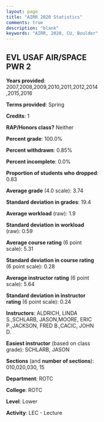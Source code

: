 ```yaml
---
layout: page
title: "AIRR 2020 Statistics"
comments: true
description: "blank"
keywords: "AIRR, 2020, CU, Boulder"
--- 
```

<head>
<script src="https://ajax.googleapis.com/ajax/libs/jquery/2.1.3/jquery.min.js"></script>
<script src="https://dl.dropboxusercontent.com/s/pc42nxpaw1ea4o9/highcharts.js?dl=0"></script>
<!-- <script src="../assets/js/highcharts.js"></script> -->
<style type="text/css">@font-face {
	font-family: "Bebas Neue";
	src: url(https://www.filehosting.org/file/details/544349/BebasNeue%20Regular.otf) format("opentype");
	}
	h1.Bebas { 
		font-family: "Bebas Neue", Verdana, Tahoma;
	}
</style>
</head>
<body>
	<div id="container" style="float: right; width: 45%; height: 88%; margin-left: 2.5%; margin-right: 2.5%;"></div>
	<script language="JavaScript">
		$(document).ready(function() {
		var chart = {type: 'column'};
		var title = {text: 'Grade Distribution'};
		var xAxis = {categories: ['A','B','C','D','F'],crosshair: true};
		var yAxis = {min: 0,title: {text: 'Percentage'}};
		var tooltip = {headerFormat: '<center><b><span style="font-size:20px">{point.key}</span></b></center>',
		               pointFormat: '<td style="padding:0"><b>{point.y:.1f}%</b></td>',
		               footerFormat: '</table>',shared: true,useHTML: true};
		var plotOptions = {column: {pointPadding: 0.0,borderWidth: 0}};  
		var credits = {enabled: false};var series= [{name: 'Percent',data: [82.01,15.06,1.26,0.42,1.26,]}];
		var json = {};
		json.chart = chart;
		json.title = title;
		json.tooltip = tooltip;
		json.xAxis = xAxis;
		json.yAxis = yAxis;  
		json.series = series;
		json.plotOptions = plotOptions;  
		json.credits = credits;
		$('#container').highcharts(json);
	});
	</script>
</body>
			   
## EVL USAF AIR/SPACE PWR 2

**Years provided**: 2007,2008,2009,2010,2011,2012,2014,2015,2016

**Terms provided**: Spring

**Credits**: 1

**RAP/Honors class?** Neither

**Percent grade**: 100.0%

**Percent withdrawn**: 0.85%

**Percent incomplete**: 0.0%

**Proportion of students who dropped**: 0.83

**Average grade** (4.0 scale): 3.74

**Standard deviation in grades**: 19.4

**Average workload** (raw): 1.9

**Standard deviation in workload** (raw): 0.59

**Average course rating** (6 point scale): 5.31

**Standard deviation in course rating** (6 point scale): 0.28

**Average instructor rating** (6 point scale): 5.64

**Standard deviation in instructor rating** (6 point scale): 0.24

**Instructors**: ALDRICH, LINDA S.,SCHLARB, JASON,MOORE, ERIC P.,JACKSON, FRED B.,CACIC, JOHN D.

**Easiest instructor** (based on class grade): SCHLARB, JASON

**Sections** (and **number of sections**): 010,020,030, 15

**Department**: ROTC

**College**: ROTC

**Level**: Lower

**Activity**: LEC - Lecture